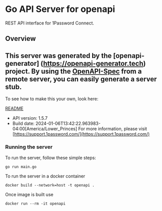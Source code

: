 # Go API Server for openapi

REST API interface for 1Password Connect.

## Overview
This server was generated by the [openapi-generator]
(https://openapi-generator.tech) project.
By using the [OpenAPI-Spec](https://github.com/OAI/OpenAPI-Specification) from a remote server, you can easily generate a server stub.
-

To see how to make this your own, look here:

[README](https://openapi-generator.tech)

- API version: 1.5.7
- Build date: 2024-01-06T13:42:22.963983-04:00[America/Lower_Princes]
For more information, please visit [https://support.1password.com/](https://support.1password.com/)


### Running the server
To run the server, follow these simple steps:

```
go run main.go
```

To run the server in a docker container
```
docker build --network=host -t openapi .
```

Once image is built use
```
docker run --rm -it openapi
```
